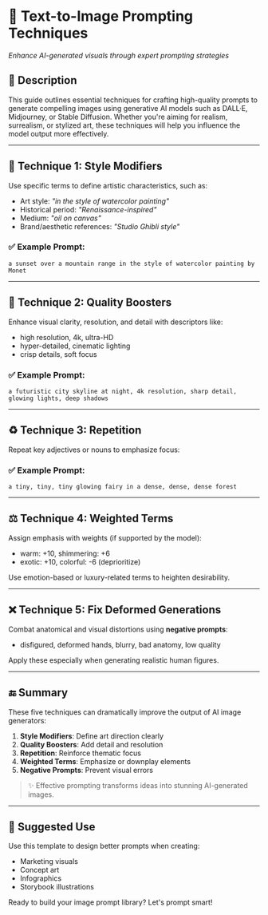 # 🎨 Text-to-Image Prompting Techniques
*Enhance AI-generated visuals through expert prompting strategies*

## 📅 Description
This guide outlines essential techniques for crafting high-quality prompts to generate compelling images using generative AI models such as DALL·E, Midjourney, or Stable Diffusion. Whether you're aiming for realism, surrealism, or stylized art, these techniques will help you influence the model output more effectively.

---

## 💭 Technique 1: Style Modifiers
Use specific terms to define artistic characteristics, such as:
- Art style: *"in the style of watercolor painting"*
- Historical period: *"Renaissance-inspired"*
- Medium: *"oil on canvas"*
- Brand/aesthetic references: *"Studio Ghibli style"*

### ✅ Example Prompt:
```
a sunset over a mountain range in the style of watercolor painting by Monet
```

---

## 🎥 Technique 2: Quality Boosters
Enhance visual clarity, resolution, and detail with descriptors like:
- high resolution, 4k, ultra-HD
- hyper-detailed, cinematic lighting
- crisp details, soft focus

### ✅ Example Prompt:
```
a futuristic city skyline at night, 4k resolution, sharp detail, glowing lights, deep shadows
```

---

## ♻️ Technique 3: Repetition
Repeat key adjectives or nouns to emphasize focus:

### ✅ Example Prompt:
```
a tiny, tiny, tiny glowing fairy in a dense, dense, dense forest
```

---

## ⚖️ Technique 4: Weighted Terms
Assign emphasis with weights (if supported by the model):
- warm: +10, shimmering: +6
- exotic: +10, colorful: -6 (deprioritize)

Use emotion-based or luxury-related terms to heighten desirability.

---

## ❌ Technique 5: Fix Deformed Generations
Combat anatomical and visual distortions using **negative prompts**:
- disfigured, deformed hands, blurry, bad anatomy, low quality

Apply these especially when generating realistic human figures.

---

## 🔚 Summary
These five techniques can dramatically improve the output of AI image generators:

1. **Style Modifiers**: Define art direction clearly
2. **Quality Boosters**: Add detail and resolution
3. **Repetition**: Reinforce thematic focus
4. **Weighted Terms**: Emphasize or downplay elements
5. **Negative Prompts**: Prevent visual errors

> ✨ Effective prompting transforms ideas into stunning AI-generated images.

---

## 📖 Suggested Use
Use this template to design better prompts when creating:
- Marketing visuals
- Concept art
- Infographics
- Storybook illustrations

Ready to build your image prompt library? Let's prompt smart!
